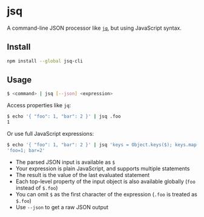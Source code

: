 # jsq

A command-line JSON processor like [`jq`](https://stedolan.github.io/jq/), but using JavaScript syntax.

## Install

```bash
npm install --global jsq-cli
```

## Usage

```bash
$ <command> | jsq [--json] <expression>
```

Access properties like `jq`:
```bash
$ echo '{ "foo": 1, "bar": 2 }' | jsq .foo
1
```

Or use full JavaScript expressions:
```bash
$ echo '{ "foo": 1, "bar": 2 }' | jsq 'keys = Object.keys($); keys.map(key => key + "=" + $[key]).join("; ")'
'foo=1; bar=2'
```

- The parsed JSON input is available as `$`
- Your expression is plain JavaScript, and supports multiple statements
- The result is the value of the last evaluated statement
- Each top-level property of the input object is also available globally (`foo` instead of `$.foo`)
- You can omit `$` as the first character of the expression (`.foo` is treated as `$.foo`)
- Use `--json` to get a raw JSON output
